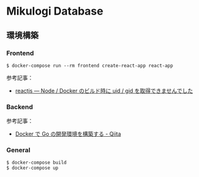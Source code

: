 # Mikulogi Database

## 環境構築

### Frontend

```
$ docker-compose run --rm frontend create-react-app react-app
```

参考記事：

- [reactjs — Node / Docker のビルド時に uid / gid を取得できませんでした](https://www.it-mure.jp.net/ja/reactjs/node-docker%E3%81%AE%E3%83%93%E3%83%AB%E3%83%89%E6%99%82%E3%81%ABuid-gid%E3%82%92%E5%8F%96%E5%BE%97%E3%81%A7%E3%81%8D%E3%81%BE%E3%81%9B%E3%82%93%E3%81%A7%E3%81%97%E3%81%9F/807482822/)

### Backend

参考記事：

- [Docker で Go の開発環境を構築する - Qiita](https://qiita.com/uji_/items/8c9eda89526abe0ba900)

### General

```
$ docker-compose build
$ docker-compose up
```
